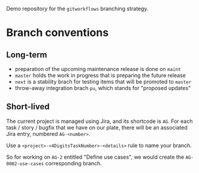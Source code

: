 Demo repository for the `gitworkflows` branching strategy.

# Branch conventions

## Long-term

* preparation of the upcoming maintenance release is done on `maint`
* `master` holds the work in progress that is preparing the future release
* `next` is a stability brach for testing items that will be promoted to `master`
* throw-away integration brach `pu`, which stands for "proposed updates"

## Short-lived

The current project is managed using Jira, and its shortcode is `AG`. For each task / story / bugfix that we have on our plate, there will be an associated Jira entry, numbered `AG-<number>`.

Use a `<project>-<4DigitsTaskNumber>-<details>` rule to name your branch.

So for working on `AG-2` entitled "Define use cases", we would create the `AG-0002-use-cases` corresponding branch.
